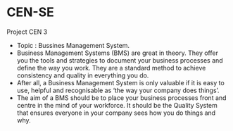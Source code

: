 # CEN-SE
Project CEN 3
* Topic : Bussines Management System.
* Business Management Systems (BMS) are great in theory.  They offer you the tools and strategies to document your business processes and define the way you work.  They are a standard method to achieve consistency and quality in everything you do.
* After all, a Business Management System is only valuable if it is easy to use, helpful and recognisable as ‘the way your company does things’.
* The aim of a BMS should be to place your business processes front and centre in the mind of your workforce. 
It should be the Quality System that ensures everyone in your company sees how you do things and why. 
